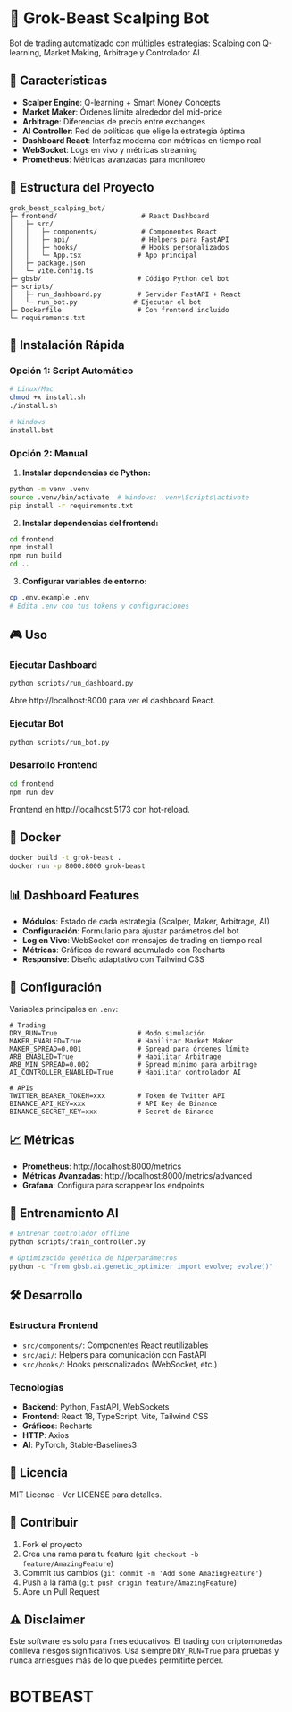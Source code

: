 # 🚀 Grok-Beast Scalping Bot

Bot de trading automatizado con múltiples estrategias: Scalping con Q-learning, Market Making, Arbitrage y Controlador AI.

## 🎯 Características

- **Scalper Engine**: Q-learning + Smart Money Concepts
- **Market Maker**: Órdenes límite alrededor del mid-price
- **Arbitrage**: Diferencias de precio entre exchanges
- **AI Controller**: Red de políticas que elige la estrategia óptima
- **Dashboard React**: Interfaz moderna con métricas en tiempo real
- **WebSocket**: Logs en vivo y métricas streaming
- **Prometheus**: Métricas avanzadas para monitoreo

## 📁 Estructura del Proyecto

```
grok_beast_scalping_bot/
├─ frontend/                     # React Dashboard
│   ├─ src/
│   │   ├─ components/           # Componentes React
│   │   ├─ api/                  # Helpers para FastAPI
│   │   ├─ hooks/                # Hooks personalizados
│   │   └─ App.tsx              # App principal
│   ├─ package.json
│   └─ vite.config.ts
├─ gbsb/                        # Código Python del bot
├─ scripts/
│   ├─ run_dashboard.py         # Servidor FastAPI + React
│   └─ run_bot.py              # Ejecutar el bot
├─ Dockerfile                   # Con frontend incluido
└─ requirements.txt
```

## 🚀 Instalación Rápida

### Opción 1: Script Automático
```bash
# Linux/Mac
chmod +x install.sh
./install.sh

# Windows
install.bat
```

### Opción 2: Manual

1. **Instalar dependencias de Python:**
```bash
python -m venv .venv
source .venv/bin/activate  # Windows: .venv\Scripts\activate
pip install -r requirements.txt
```

2. **Instalar dependencias del frontend:**
```bash
cd frontend
npm install
npm run build
cd ..
```

3. **Configurar variables de entorno:**
```bash
cp .env.example .env
# Edita .env con tus tokens y configuraciones
```

## 🎮 Uso

### Ejecutar Dashboard
```bash
python scripts/run_dashboard.py
```
Abre http://localhost:8000 para ver el dashboard React.

### Ejecutar Bot
```bash
python scripts/run_bot.py
```

### Desarrollo Frontend
```bash
cd frontend
npm run dev
```
Frontend en http://localhost:5173 con hot-reload.

## 🐳 Docker

```bash
docker build -t grok-beast .
docker run -p 8000:8000 grok-beast
```

## 📊 Dashboard Features

- **Módulos**: Estado de cada estrategia (Scalper, Maker, Arbitrage, AI)
- **Configuración**: Formulario para ajustar parámetros del bot
- **Log en Vivo**: WebSocket con mensajes de trading en tiempo real
- **Métricas**: Gráficos de reward acumulado con Recharts
- **Responsive**: Diseño adaptativo con Tailwind CSS

## 🔧 Configuración

Variables principales en `.env`:

```env
# Trading
DRY_RUN=True                    # Modo simulación
MAKER_ENABLED=True              # Habilitar Market Maker
MAKER_SPREAD=0.001              # Spread para órdenes límite
ARB_ENABLED=True                # Habilitar Arbitrage
ARB_MIN_SPREAD=0.002            # Spread mínimo para arbitrage
AI_CONTROLLER_ENABLED=True      # Habilitar controlador AI

# APIs
TWITTER_BEARER_TOKEN=xxx        # Token de Twitter API
BINANCE_API_KEY=xxx             # API Key de Binance
BINANCE_SECRET_KEY=xxx          # Secret de Binance
```

## 📈 Métricas

- **Prometheus**: http://localhost:8000/metrics
- **Métricas Avanzadas**: http://localhost:8000/metrics/advanced
- **Grafana**: Configura para scrappear los endpoints

## 🧠 Entrenamiento AI

```bash
# Entrenar controlador offline
python scripts/train_controller.py

# Optimización genética de hiperparámetros
python -c "from gbsb.ai.genetic_optimizer import evolve; evolve()"
```

## 🛠️ Desarrollo

### Estructura Frontend
- `src/components/`: Componentes React reutilizables
- `src/api/`: Helpers para comunicación con FastAPI
- `src/hooks/`: Hooks personalizados (WebSocket, etc.)

### Tecnologías
- **Backend**: Python, FastAPI, WebSockets
- **Frontend**: React 18, TypeScript, Vite, Tailwind CSS
- **Gráficos**: Recharts
- **HTTP**: Axios
- **AI**: PyTorch, Stable-Baselines3

## 📝 Licencia

MIT License - Ver LICENSE para detalles.

## 🤝 Contribuir

1. Fork el proyecto
2. Crea una rama para tu feature (`git checkout -b feature/AmazingFeature`)
3. Commit tus cambios (`git commit -m 'Add some AmazingFeature'`)
4. Push a la rama (`git push origin feature/AmazingFeature`)
5. Abre un Pull Request

## ⚠️ Disclaimer

Este software es solo para fines educativos. El trading con criptomonedas conlleva riesgos significativos. Usa siempre `DRY_RUN=True` para pruebas y nunca arriesgues más de lo que puedes permitirte perder.










# BOTBEAST
